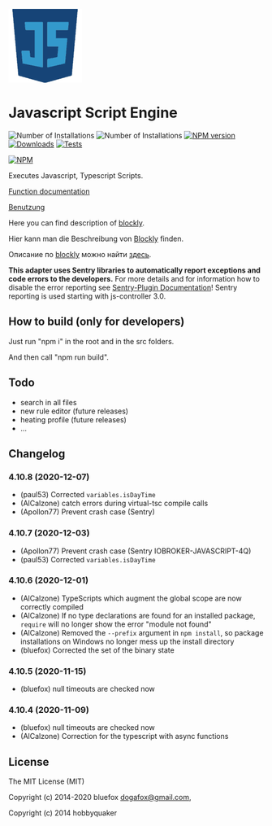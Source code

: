 ![Logo](admin-config/javascript.png)
# Javascript Script Engine

![Number of Installations](http://iobroker.live/badges/javascript-installed.svg) ![Number of Installations](http://iobroker.live/badges/javascript-stable.svg) [![NPM version](http://img.shields.io/npm/v/iobroker.javascript.svg)](https://www.npmjs.com/package/iobroker.javascript)
[![Downloads](https://img.shields.io/npm/dm/iobroker.javascript.svg)](https://www.npmjs.com/package/iobroker.javascript)
[![Tests](https://travis-ci.org/ioBroker/ioBroker.javascript.svg?branch=master)](https://travis-ci.org/ioBroker/ioBroker.javascript)

[![NPM](https://nodei.co/npm/iobroker.javascript.png?downloads=true)](https://nodei.co/npm/iobroker.javascript/)

Executes Javascript, Typescript Scripts.

[Function documentation](docs/en/javascript.md)

[Benutzung](docs/de/usage.md)

Here you can find description of [blockly](docs/en/blockly.md).

Hier kann man die Beschreibung von [Blockly](docs/de/blockly.md) finden.

Описание по [blockly](docs/ru/blockly.md) можно найти [здесь](docs/ru/blockly.md).

**This adapter uses Sentry libraries to automatically report exceptions and code errors to the developers.** For more details and for information how to disable the error reporting see [Sentry-Plugin Documentation](https://github.com/ioBroker/plugin-sentry#plugin-sentry)! Sentry reporting is used starting with js-controller 3.0.

## How to build (only for developers)
Just run "npm i" in the root and in the src folders.

And then call "npm run build".

## Todo
- search in all files
- new rule editor (future releases)
- heating profile (future releases)
- ...

<!--
	Placeholder for the next version (at the beginning of the line):
	### __WORK IN PROGRESS__
-->

## Changelog
### 4.10.8 (2020-12-07)
* (paul53) Corrected `variables.isDayTime`
* (AlCalzone) catch errors during virtual-tsc compile calls
* (Apollon77) Prevent crash case (Sentry)

### 4.10.7 (2020-12-03)
* (Apollon77) Prevent crash case (Sentry IOBROKER-JAVASCRIPT-4Q)
* (paul53) Corrected `variables.isDayTime`

### 4.10.6 (2020-12-01)
* (AlCalzone) TypeScripts which augment the global scope are now correctly compiled
* (AlCalzone) If no type declarations are found for an installed package, `require` will no longer show the error "module not found"
* (AlCalzone) Removed the `--prefix` argument in `npm install`, so package installations on Windows no longer mess up the install directory
* (bluefox) Corrected the set of the binary state

### 4.10.5 (2020-11-15)
* (bluefox) null timeouts are checked now

### 4.10.4 (2020-11-09)
* (bluefox) null timeouts are checked now
* (AlCalzone) Correction for the typescript with async functions

## License

The MIT License (MIT)

Copyright (c) 2014-2020 bluefox <dogafox@gmail.com>,

Copyright (c) 2014      hobbyquaker
